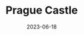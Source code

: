 ---
title: "Prague Castle"
excerpt: "Where castle's regal height crowns the city"
gallery_name: "prague/prague-castle"
date: 2023-06-18
tags:
  - 🏰Baroque
  - 🏞️QSD's Favourite
header:
  overlay_image: cover/prague/castle-3v1.jpg
---